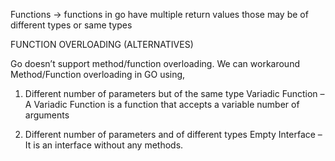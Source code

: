 Functions 
    -> functions in go have multiple return values those may be of different types or same types



FUNCTION OVERLOADING (ALTERNATIVES)

Go doesn’t support method/function overloading.
We can workaround Method/Function overloading in GO using,

1. Different number of parameters but of the same type
    Variadic Function – A Variadic Function is a function that accepts a variable number of arguments

2. Different number of parameters and of different types
    Empty Interface – It is an interface without any methods.
